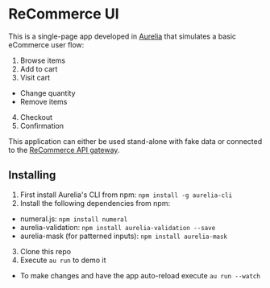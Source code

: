 # ReCommerce UI

This is a single-page app developed in [Aurelia](http://aurelia.io) that simulates a basic eCommerce user flow:

1. Browse items
2. Add to cart
3. Visit cart
  - Change quantity
  - Remove items
4. Checkout
5. Confirmation

This application can either be used stand-alone with fake data or connected to the [ReCommerce API gateway](https://github.com/RedElastic/redelastic-commerce).

## Installing

1. First install Aurelia's CLI from npm: `npm install -g aurelia-cli`
2. Install the following dependencies from npm:
  - numeral.js: `npm install numeral`
  - aurelia-validation: `npm install aurelia-validation --save`
  - aurelia-mask (for patterned inputs): `npm install aurelia-mask`
3. Clone this repo
4. Execute `au run` to demo it
  - To make changes and have the app auto-reload execute `au run --watch`
